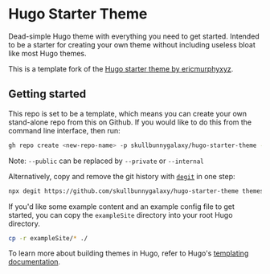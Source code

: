 # Hugo Starter Theme

Dead-simple Hugo theme with everything you need to get started. Intended to be a starter for creating your own theme without including useless bloat like most Hugo themes.

This is a template fork of the [Hugo starter theme by ericmurphyxyz](https://github.com/ericmurphyxyz/hugo-starter-theme).

## Getting started

This repo is set to be a template, which means you can create your own stand-alone repo from this on Github.
If you would like to do this from the command line interface, then run:
```bash
gh repo create <new-repo-name> -p skullbunnygalaxy/hugo-starter-theme --public
```
Note: `--public` can be replaced by `--private` or `--internal`

Alternatively, copy and remove the git history with [`degit`](https://github.com/Rich-Harris/degit) in one step:

```bash
npx degit https://github.com/skullbunnygalaxy/hugo-starter-theme themes/<your-theme-name>
```

If you'd like some example content and an example config file to get started, you can copy the `exampleSite` directory into your root Hugo directory.

```bash
cp -r exampleSite/* ./
```

To learn more about building themes in Hugo, refer to Hugo's [templating documentation](https://gohugo.io/templates/).

